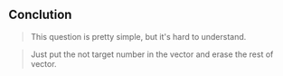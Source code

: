 ## Conclution

> This question is pretty simple, but it's hard to understand.

> Just put the not target number in the vector and erase the rest of vector.